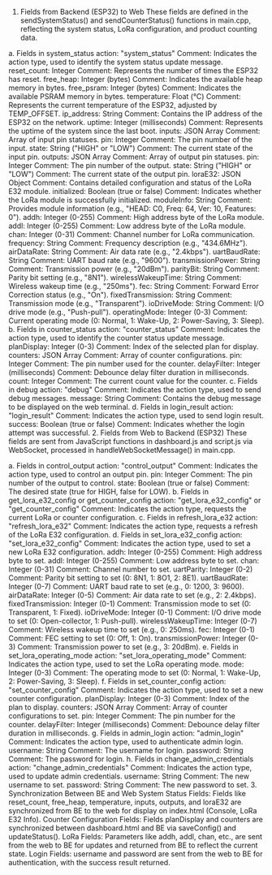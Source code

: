 1. Fields from Backend (ESP32) to Web
These fields are defined in the sendSystemStatus() and sendCounterStatus() functions in main.cpp, reflecting the system status, LoRa configuration, and product counting data.

a. Fields in system_status
action: "system_status"
Comment: Indicates the action type, used to identify the system status update message.
reset_count: Integer
Comment: Represents the number of times the ESP32 has reset.
free_heap: Integer (bytes)
Comment: Indicates the available heap memory in bytes.
free_psram: Integer (bytes)
Comment: Indicates the available PSRAM memory in bytes.
temperature: Float (°C)
Comment: Represents the current temperature of the ESP32, adjusted by TEMP_OFFSET.
ip_address: String
Comment: Contains the IP address of the ESP32 on the network.
uptime: Integer (milliseconds)
Comment: Represents the uptime of the system since the last boot.
inputs: JSON Array
Comment: Array of input pin statuses.
pin: Integer
Comment: The pin number of the input.
state: String ("HIGH" or "LOW")
Comment: The current state of the input pin.
outputs: JSON Array
Comment: Array of output pin statuses.
pin: Integer
Comment: The pin number of the output.
state: String ("HIGH" or "LOW")
Comment: The current state of the output pin.
loraE32: JSON Object
Comment: Contains detailed configuration and status of the LoRa E32 module.
initialized: Boolean (true or false)
Comment: Indicates whether the LoRa module is successfully initialized.
moduleInfo: String
Comment: Provides module information (e.g., "HEAD: C0, Freq: 64, Ver: 10, Features: 0").
addh: Integer (0-255)
Comment: High address byte of the LoRa module.
addl: Integer (0-255)
Comment: Low address byte of the LoRa module.
chan: Integer (0-31)
Comment: Channel number for LoRa communication.
frequency: String
Comment: Frequency description (e.g., "434.6MHz").
airDataRate: String
Comment: Air data rate (e.g., "2.4kbps").
uartBaudRate: String
Comment: UART baud rate (e.g., "9600").
transmissionPower: String
Comment: Transmission power (e.g., "20dBm").
parityBit: String
Comment: Parity bit setting (e.g., "8N1").
wirelessWakeupTime: String
Comment: Wireless wakeup time (e.g., "250ms").
fec: String
Comment: Forward Error Correction status (e.g., "On").
fixedTransmission: String
Comment: Transmission mode (e.g., "Transparent").
ioDriveMode: String
Comment: I/O drive mode (e.g., "Push-pull").
operatingMode: Integer (0-3)
Comment: Current operating mode (0: Normal, 1: Wake-Up, 2: Power-Saving, 3: Sleep).
b. Fields in counter_status
action: "counter_status"
Comment: Indicates the action type, used to identify the counter status update message.
planDisplay: Integer (0-3)
Comment: Index of the selected plan for display.
counters: JSON Array
Comment: Array of counter configurations.
pin: Integer
Comment: The pin number used for the counter.
delayFilter: Integer (milliseconds)
Comment: Debounce delay filter duration in milliseconds.
count: Integer
Comment: The current count value for the counter.
c. Fields in debug
action: "debug"
Comment: Indicates the action type, used to send debug messages.
message: String
Comment: Contains the debug message to be displayed on the web terminal.
d. Fields in login_result
action: "login_result"
Comment: Indicates the action type, used to send login result.
success: Boolean (true or false)
Comment: Indicates whether the login attempt was successful.
2. Fields from Web to Backend (ESP32)
These fields are sent from JavaScript functions in dashboard.js and script.js via WebSocket, processed in handleWebSocketMessage() in main.cpp.

a. Fields in control_output
action: "control_output"
Comment: Indicates the action type, used to control an output pin.
pin: Integer
Comment: The pin number of the output to control.
state: Boolean (true or false)
Comment: The desired state (true for HIGH, false for LOW).
b. Fields in get_lora_e32_config or get_counter_config
action: "get_lora_e32_config" or "get_counter_config"
Comment: Indicates the action type, requests the current LoRa or counter configuration.
c. Fields in refresh_lora_e32
action: "refresh_lora_e32"
Comment: Indicates the action type, requests a refresh of the LoRa E32 configuration.
d. Fields in set_lora_e32_config
action: "set_lora_e32_config"
Comment: Indicates the action type, used to set a new LoRa E32 configuration.
addh: Integer (0-255)
Comment: High address byte to set.
addl: Integer (0-255)
Comment: Low address byte to set.
chan: Integer (0-31)
Comment: Channel number to set.
uartParity: Integer (0-2)
Comment: Parity bit setting to set (0: 8N1, 1: 8O1, 2: 8E1).
uartBaudRate: Integer (0-7)
Comment: UART baud rate to set (e.g., 0: 1200, 3: 9600).
airDataRate: Integer (0-5)
Comment: Air data rate to set (e.g., 2: 2.4kbps).
fixedTransmission: Integer (0-1)
Comment: Transmission mode to set (0: Transparent, 1: Fixed).
ioDriveMode: Integer (0-1)
Comment: I/O drive mode to set (0: Open-collector, 1: Push-pull).
wirelessWakeupTime: Integer (0-7)
Comment: Wireless wakeup time to set (e.g., 0: 250ms).
fec: Integer (0-1)
Comment: FEC setting to set (0: Off, 1: On).
transmissionPower: Integer (0-3)
Comment: Transmission power to set (e.g., 3: 20dBm).
e. Fields in set_lora_operating_mode
action: "set_lora_operating_mode"
Comment: Indicates the action type, used to set the LoRa operating mode.
mode: Integer (0-3)
Comment: The operating mode to set (0: Normal, 1: Wake-Up, 2: Power-Saving, 3: Sleep).
f. Fields in set_counter_config
action: "set_counter_config"
Comment: Indicates the action type, used to set a new counter configuration.
planDisplay: Integer (0-3)
Comment: Index of the plan to display.
counters: JSON Array
Comment: Array of counter configurations to set.
pin: Integer
Comment: The pin number for the counter.
delayFilter: Integer (milliseconds)
Comment: Debounce delay filter duration in milliseconds.
g. Fields in admin_login
action: "admin_login"
Comment: Indicates the action type, used to authenticate admin login.
username: String
Comment: The username for login.
password: String
Comment: The password for login.
h. Fields in change_admin_credentials
action: "change_admin_credentials"
Comment: Indicates the action type, used to update admin credentials.
username: String
Comment: The new username to set.
password: String
Comment: The new password to set.
3. Synchronization Between BE and Web
System Status Fields: Fields like reset_count, free_heap, temperature, inputs, outputs, and loraE32 are synchronized from BE to the web for display on index.html (Console, LoRa E32 Info).
Counter Configuration Fields: Fields planDisplay and counters are synchronized between dashboard.html and BE via saveConfig() and updateStatus().
LoRa Fields: Parameters like addh, addl, chan, etc., are sent from the web to BE for updates and returned from BE to reflect the current state.
Login Fields: username and password are sent from the web to BE for authentication, with the success result returned.
